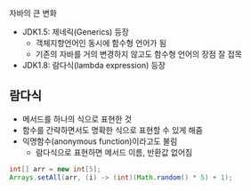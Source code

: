 
자바의 큰 변화 
- JDK1.5: 제네릭(Generics) 등장
    - 객체지향언어인 동시에 함수형 언어가 됨
    - 기존의 자바를 거의 변경하지 않고도 함수형 언어의 장점 잘 접목
- JDK1.8: 람다식(lambda expression) 등장

## 람다식
- 메서드를 하나의 식으로 표현한 것
- 함수를 간략하면서도 명확한 식으로 표현할 수 있게 해줌
- 익명함수(anonymous function)이라고도 불림
    - 람다식으로 표현하면 메서드 이름, 반환값 없어짐

<!-- ```java
int[] arr = new int[5];
``` -->

```java
int[] arr = new int[5];
Arrays.setAll(arr, (i) -> (int)(Math.random() * 5) + 1);
```



